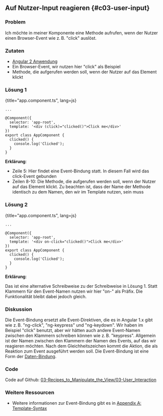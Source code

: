 ## Auf Nutzer-Input reagieren {#c03-user-input}

### Problem

Ich möchte in meiner Komponente eine Methode aufrufen, wenn der Nutzer einen Browser-Event wie z. B. "click" auslöst.

### Zutaten

* [Angular 2 Anwendung](#c02-angular-app)
* Ein Browser-Event, wir nutzen hier "click" als Beispiel
* Methode, die aufgerufen werden soll, wenn der Nutzer auf das Element klickt

### Lösung 1

{title="app.component.ts", lang=js}
```
...

@Component({
  selector: 'app-root',
  template: '<div (click)="clicked()">Click me</div>'
})
export class AppComponent {
  clicked() {
    console.log('Clicked');
  }
}
```

__Erklärung__:

* Zeile 5: Hier findet eine Event-Bindung statt. In diesem Fall wird das click-Event gebunden
* Zeilen 8-10: Die Methode, die aufgerufen werden soll, wenn der Nutzer auf das Element klickt. Zu beachten ist, dass der Name der Methode identisch zu dem Namen, den wir im Template nutzen, sein muss

### Lösung 2

{title="app.component.ts", lang=js}
```
...

@Component({
  selector: 'app-root',
  template: '<div on-click="clicked()">Click me</div>'
})
export class AppComponent {
  clicked() {
    console.log('Clicked');
  }
}
```

__Erklärung__:

Das ist eine alternative Schreibweise zu der Schreibweise in Lösung 1. Statt Klammern für den Event-Namen nutzen wir hier "on-" als Präfix. Die Funktionalität bleibt dabei jedoch gleich.

### Diskussion

Die Event-Bindung ersetzt alle Event-Direktiven, die es in Angular 1.x gibt wie z. B. "ng-click", "ng-keypress" und "ng-keydown".
Wir haben im Beispiel "click" benutzt, aber wir hätten auch andere Event-Namen zwischen den Klammern schreiben können wie z. B. "keypress".
Allgemein ist der Namen zwischen den Klammern der Namen des Events, auf das wir reagieren möchten. Nach dem Gleichheitszeichen kommt die Aktion, die als Reaktion zum Event ausgeführt werden soll.
Die Event-Bindung ist eine Form der [Daten-Bindung](#gl-data-binding).

### Code

Code auf Github: [03-Recipes\_to\_Manipulate\_the\_View/03-User\_Interaction](https://github.com/jsperts/angular2_kochbuch_code/tree/master/03-Recipes_to_Manipulate_the_View/03-User_Interaction)

### Weitere Ressourcen

* Weitere informationen zur Event-Bindung gibt es in [Appendix A: Template-Syntax](#appendix-a)

